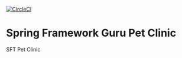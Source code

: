 [![CircleCI](https://circleci.com/gh/philvfernandez/sfg-pet-clinic/tree/master.svg?style=svg)](https://circleci.com/gh/philvfernandez/sfg-pet-clinic/tree/master)
# Spring Framework Guru Pet Clinic
SFT Pet Clinic

